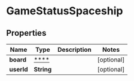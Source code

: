 
# GameStatusSpaceship

## Properties
Name | Type | Description | Notes
------------ | ------------- | ------------- | -------------
**board** | [****](.md) |  |  [optional]
**userId** | **String** |  |  [optional]



